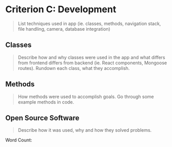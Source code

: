 # Criterion C: Development
> List techniques used in app (ie. classes, methods, navigation stack, file handling, camera, database integration)

## Classes
> Describe how and why classes were used in the app
  and what differs from frontend differs from backend (ie. React components, Mongoose routes).
  Rundown each class, what they accomplish.

## Methods
> How methods were used to accomplish goals.
  Go through some example methods in code.

## Open Source Software
> Describe how it was used, why and how they solved problems.


Word Count: 